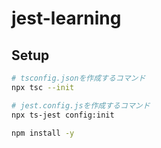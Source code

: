 # jest-learning

## Setup

```sh
# tsconfig.jsonを作成するコマンド
npx tsc --init

# jest.config.jsを作成するコマンド
npx ts-jest config:init

npm install -y

```
